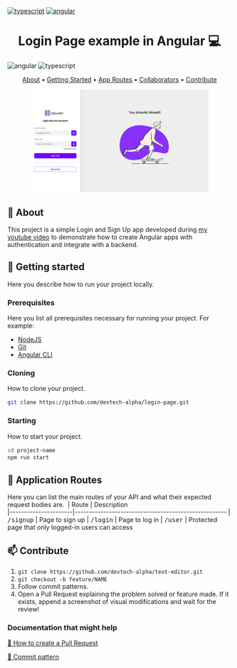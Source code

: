 [![typescript](https://img.shields.io/badge/typescript-D4FAFF?style=for-the-badge&logo=typescript)](https://img.shields.io/badge/typescript-D4FAFF?style=for-the-badge&logo=typescript)
[![angular](https://img.shields.io/badge/Angular-red?style=for-the-badge&logo=angular)](https://img.shields.io/badge/Angular-red?style=for-the-badge&logo=angular)

<h1 align="center" style="font-weight: bold;">Login Page example in Angular 💻</h1>

![angular](https://img.shields.io/badge/Angular-red?style=for-the-badge&logo=angular)
![typescript](https://img.shields.io/badge/typescript-D4FAFF?style=for-the-badge&logo=typescript)

<p align="center">
 <a href="#about">About</a> • 
 <a href="#started">Getting Started</a> • 
  <a href="#routes">App Routes</a> • 
  <a href="#colab">Collaborators</a> •
 <a href="#contribute">Contribute</a>
</p>

<p align="center">
    <img src="./.github/login.png" alt="Image Example" width="400px">
</p>

<h2 id="started">📌 About</h2>

This project is a simple Login and Sign Up app developed during [my youtube video](https://youtu.be/6qbuuPM_de4) to demonstrate how to create Angular apps with authentication and integrate with a backend.

<h2 id="started">🚀 Getting started</h2>

Here you describe how to run your project locally.

<h3>Prerequisites</h3>

Here you list all prerequisites necessary for running your project. For example:

- [NodeJS](https://nodejs.org/)
- [Git](https://git-scm.com/)
- [Angular CLI](https://angular.io/cli)

<h3>Cloning</h3>

How to clone your project.

```bash
git clone https://github.com/devtech-alpha/login-page.git
```

<h3>Starting</h3>

How to start your project.

```bash
cd project-name
npm run start
```

<h2 id="routes">📍 Application Routes</h2>

Here you can list the main routes of your API and what their expected request bodies are.
​
| Route | Description  
|----------------------|-----------------------------------------------------
| <kbd>/signup</kbd> | Page to sign up
| <kbd>/login</kbd> | Page to log in
| <kbd>/user</kbd> | Protected page that only logged-in users can access

<h2 id="contribute">📫 Contribute</h2>

1. `git clone https://github.com/devtech-alpha/text-editor.git`
2. `git checkout -b feature/NAME`
3. Follow commit patterns.
4. Open a Pull Request explaining the problem solved or feature made. If it exists, append a screenshot of visual modifications and wait for the review!

<h3>Documentation that might help</h3>

[📝 How to create a Pull Request](https://www.atlassian.com/git/tutorials/making-a-pull-request)

[💾 Commit pattern](https://gist.github.com/joshbuchea/6f47e86d2510bce28f8e7f42ae84c716)
